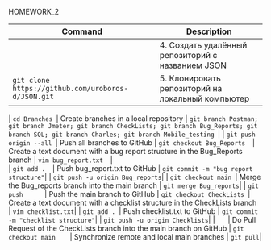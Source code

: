 HOMEWORK_2

| Command | Description |
| ---- | --- |
|                                                |       4. Создать удалённый репозиторий c названием JSON |
| `git clone https://github.com/uroboros-d/JSON.git`|    5. Клонировать репозиторий на локальный компьютер |

| `cd Branches `|                                    Create branches in a local repository
| `git branch Postman; git branch Jmeter; git branch CheckLists; git branch Bug_Reports; git branch SQL; git branch Charles; git branch Mobile_testing `|
| `git push origin --all `|                          Push all branches to GitHub
| `git checkout Bug_Reports  `|                      Create a text document with a bug report structure in the Bug_Reports branch
| `vim bug_report.txt  `|                    
| `git add .  `|                                     Push bug_report.txt to GitHub
| `git commit -m "bug report structure"`|
| `git push -u origin Bug_reports`|
| `git checkout main `|                              Merge the Bug_reports branch into the main branch
| `git merge Bug_reports`|
| `git push      `|                                  Push the main branch to GitHub
| `git checkout CheckLists `|                        Create a text document with a checklist structure in the CheckLists branch                                           
| `vim checklist.txt`|
| `git add . `|                                      Push checklist.txt to GitHub
| `git commit -m "checklist structure"`|
| `git push -u origin Checklists`|
| `   `|                                             Do Pull Request of the CheckLists branch into the main branch on GitHub
| `git checkout main    `|                           Synchronize remote and local main branches
| `git pull`|
